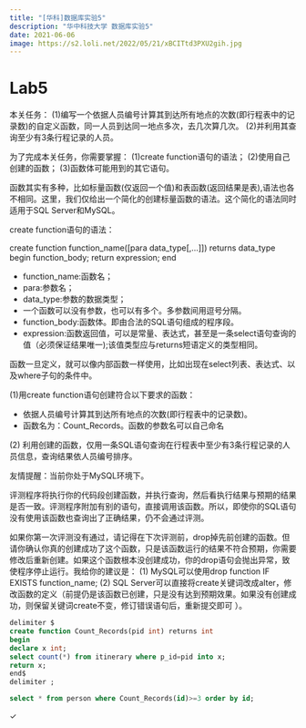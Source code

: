 ```yaml
---
title: "[华科]数据库实验5"
description: "华中科技大学 数据库实验5"
date: 2021-06-06
image: https://s2.loli.net/2022/05/21/xBCITtd3PXU2gih.jpg
---
```




# Lab5



本关任务： (1)编写一个依据人员编号计算其到达所有地点的次数(即行程表中的记录数)的自定义函数，同一人员到达同一地点多次，去几次算几次。 (2)并利用其查询至少有3条行程记录的人员。



为了完成本关任务，你需要掌握： (1)create function语句的语法； (2)使用自己创建的函数； (3)函数体可能用到的其它语句。



函数其实有多种，比如标量函数(仅返回一个值)和表函数(返回结果是表),语法也各不相同。这里，我们仅给出一个简化的创建标量函数的语法。这个简化的语法同时适用于SQL Server和MySQL。

create function语句的语法：

create function function_name([para data_type[,…]]) returns data_type begin    function_body;    return expression;  end

- function_name:函数名；
- para:参数名；
- data_type:参数的数据类型；
- 一个函数可以没有参数，也可以有多个。多参数间用逗号分隔。
- function_body:函数体。即由合法的SQL语句组成的程序段。
- expression:函数返回值，可以是常量、表达式，甚至是一条select语句查询的值（必须保证结果唯一);该值类型应与returns短语定义的类型相同。

函数一旦定义，就可以像内部函数一样使用，比如出现在select列表、表达式、以及where子句的条件中。



(1)用create function语句创建符合以下要求的函数：

- 依据人员编号计算其到达所有地点的次数(即行程表中的记录数)。
- 函数名为：Count_Records。函数的参数名可以自己命名

(2) 利用创建的函数，仅用一条SQL语句查询在行程表中至少有3条行程记录的人员信息，查询结果依人员编号排序。

友情提醒：当前你处于MySQL环境下。



评测程序将执行你的代码段创建函数，并执行查询，然后看执行结果与预期的结果是否一致。评测程序附加有别的语句，直接调用该函数。所以，即使你的SQL语句没有使用该函数也查询出了正确结果，仍不会通过评测。

如果你第一次评测没有通过，请记得在下次评测前，drop掉先前创建的函数。但请你确认你真的创建成功了这个函数，只是该函数运行的结果不符合预期，你需要修改后重新创建。如果这个函数根本没创建成功，你的drop语句会抛出异常，致使程序停止运行。我给你的建议是： (1) MySQL可以使用drop function IF EXISTS function_name; (2) SQL Server可以直接将create关键词改成alter，修改函数的定义（前提仍是该函数已创建，只是没有达到预期效果。如果没有创建成功，则保留关键词create不变，修订错误语句后，重新提交即可 ）。

```sql
delimiter $
create function Count_Records(pid int) returns int 
begin
declare x int;
select count(*) from itinerary where p_id=pid into x;
return x;
end$
delimiter ;

select * from person where Count_Records(id)>=3 order by id;
```

$\checkmark$

